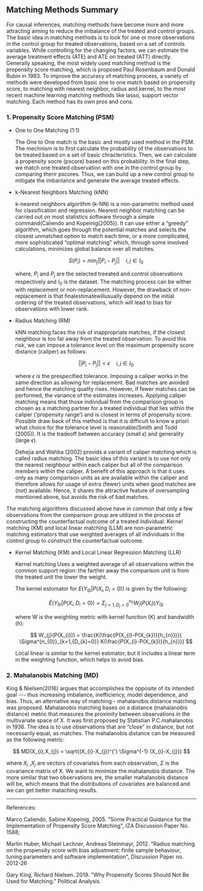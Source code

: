 ## Matching Methods Summary

For causal inferences, matching methods have become more and more attracting aiming to reduce the imbalance of the treated and control groups. The basic idea in matching methods is to look for one or more observations in the control group for treated observations, based on a set of controls variables. While controlling for the changing factors, we can estimate the average treatment effects (ATE) and ATE on treated (ATT) directly. Generally speaking, the most widely used matching method is the propensity score matching, which is proposed Paul Rosenbaum and Donald Rubin in 1983. To improve the accuracy of matching process, a variety of methods were developed from basic one to one match based on propensity score, to matching with nearest neighbor, radius and kernel, to the most recent machine learning matching methods like lasso, support vector matching. Each method has its own pros and cons. 

### 1. Propensity Score Matching (PSM)
- One to One Matching (1:1)

  The One to One match is the basic and mostly used method in the PSM. The mechnism is to first calculate the probability of the observations to be treated based on a set of basic chracteristics. Then, we can calculate a propensity socre (pscore) based on this probability. In the final step, we match one treated observation with one in the control group by comparing therir pscores. Thus, we can build up a new control group to mitigate the imbanlance and generate the average treated effects.

- k-Nearest Neighbors Matching (kNN)

  k-nearest neighbors algorithm (k-NN) is a non-parametric method used for classification and regression. Nearest neighbor matching can be carried out on most statistics software through a simple command(Caliendo and Kopeinig(2005)). It can use either a “greedy” algorithm, which goes through the potential matches and selects the closest unmatched option to match each time, or a more complicated, more sophisticated “optimal matching” which, through some involved calculations, minimizes global balance over all matches.

  $$
  S(P_{i}) = min_{j} ||P_{i} - P_{j}|| \quad i,j\in I_{0}
  $$

  where, $P_{i}$ and $P_{j}$ are the selected treeated and control observations respectively and $I_{0}$ is the dataset. The matching process can be wither with replacement or non-replacement. However, the drawback of non-replacement is that finalestimatewillusually depend on the initial ordering of the treated observations, which will lead to bias for observations with lower rank.

- Radius Matching (RM)
  
  kNN matching faces the risk of inappropriate matches, if the closest neighbour is too far away from the treated observation. To avoid this risk, we can impose a tolerance level on the maximum propensity score distance (caliper) as follows:
  
  $$
  ||P_{i} - P_{j}|| < \epsilon \quad i,j\in I_{0}
  $$

  where $\epsilon$ is the prespecified tolerance. Imposing a caliper works in the same direction as allowing for replacement. Bad matches are avoided and hence the matching quality rises. However, if fewer matches can be performed, the variance of the estimates increases. Applying caliper matching means that those individual from the comparison group is chosen as a matching partner for a treated individual that lies within the caliper (‘propensity range’) and is closest in terms of propensity score. Possible draw back of this method is that it is difficult to know a priori what choice for the tolerance level is reasonable(Smith and Todd (2005)). It is the tradeoff between accuracy (small $\epsilon$) and generality (large $\epsilon$). 

  Dehejia and Wahba (2002) provids a variant of caliper matching which is called radius matching. The basic idea of this variant is to use not only the nearest neighbour within each caliper but all of the comparison members within the caliper. A benefit of this approach is that it uses only as many comparison units as are available within the caliper and therefore allows for usage of extra (fewer) units when good matches are (not) available. Hence, it shares the attractive feature of oversampling mentioned above, but avoids the risk of bad matches.

The matching algorithms discussed above have in common that only a few observations from the comparison group are utilized in the process of  constructing the counterfactual outcome of a treated individual. Kernel matching (KM) and local linear matching (LLM) are non-parametric matching estimators that use weighted averages of all individuals in the control group to construct the counterfactual outcome. 

- Kernel Matching (KM) and Local Linear Regression Matching (LLR)
  
  Kernel matching Uses a weighted average of all observations within the common support region: the farther away the comparison unit is from the treated unit the lower the weight.
  
  The kernel estomator for $E(Y_{0i}|P(X_{i},D_{i}=0))$ is given by the following:

  $$
    \hat{E}(Y_{0i}|P(X_{i},D_{i}=0)) = \Sigma^{n_{0}}_{j=1,{D_{j}=0}} W_{j}(P(X_{i}))Y_{0j}
  $$

  where W is the weighting metric with kernel function (K) and bandwidth (h):

  $$
    W_{j}(P(X_{i})) = \frac{K(\frac{P(X_{i}-P(X_{k})}{h_{n}})}{ \Sigma^{n_{0}}_{k=1,{D_{k}=0}} K(\frac{P(X_{i}-P(X_{k})}{h_{n}})}
  $$

    Local linear is similar to the kernel estimator, but it includes a linear term in the weighting function, which helps to avoid bias.

### 2. Mahalanobis Matching (MD)

  King & Nielsen(2016) argues that accomplishes the opposite of its intended goal --- thus increasing imbalance, inefficiency, model dependence, and bias. Thus, an alternative way of matching - mahalanobis distance matching was proposed. Mahalanobis matching bases on a distance (mahalanobis distance) metric that measures the proximity between observations in the multivariate space of X. It was first proposed by Statistian P.C.mahalanobis in 1936. The idea is to use observations that are “close” in distance, but not necessarily equal, as matches. The mahalanobis distance can be measured as the following metric:

$$
    MD(X_{i},X_{j}) = \sqrt{(X_{i}-X_{j})^{'} \Sigma^{-1} (X_{i}-X_{j})}
$$

where $X_{i}$ ,$X_{j}$ are vectors of covariates from each observation, $\Sigma$ is the covariance matrix of X. We want to minimize the mahalanobis distance. The more similar that two observations are, the smaller mahalanobis distance will be, which means that the distributions of covariates are balanced and we can get better mataching results.

---
References:

Marco Caliendo, Sabine Kopeinig, 2005. "Some Practical Guidance for the Implementation of Propensity Score Matching", IZA Discussion Paper No. 1588;

Martin Huber, Michael Lechner, Andreas Steinmayr, 2012. "Radius matching on the propensity score with bias adjustment: finite sample behaviour, tuning parameters and software implementation", Discussion Paper no. 2012-26

Gary King, Richard Nielsen. 2019. "Why Propensity Scores Should Not Be Used for Matching.” Political Analysis.



